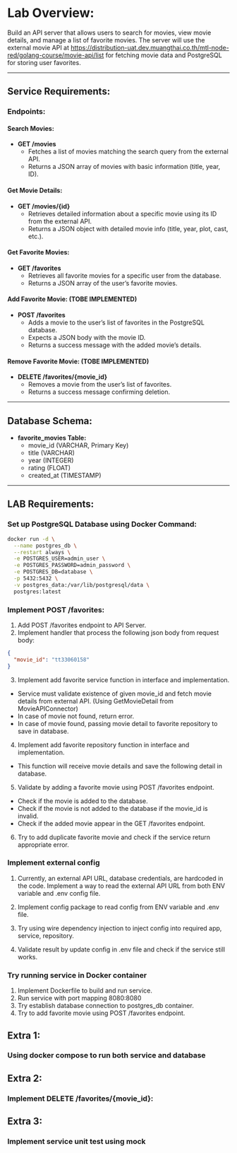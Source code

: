 # Lab Overview:

Build an API server that allows users to search for movies, view movie details, and manage a list of favorite movies.
The server will use the external movie API at https://distribution-uat.dev.muangthai.co.th/mtl-node-red/golang-course/movie-api/list for fetching movie data
and PostgreSQL for storing user favorites.

----------------

## Service Requirements:

### Endpoints:

#### Search Movies:

- **GET /movies**
    - Fetches a list of movies matching the search query from the external API.
    - Returns a JSON array of movies with basic information (title, year, ID).

#### Get Movie Details:

- **GET /movies/{id}**
    - Retrieves detailed information about a specific movie using its ID from the external API.
    - Returns a JSON object with detailed movie info (title, year, plot, cast, etc.).

#### Get Favorite Movies:

- **GET /favorites**
    - Retrieves all favorite movies for a specific user from the database.
    - Returns a JSON array of the user’s favorite movies.

#### Add Favorite Movie: (TOBE IMPLEMENTED)

- **POST /favorites**
    - Adds a movie to the user’s list of favorites in the PostgreSQL database.
    - Expects a JSON body with the movie ID.
    - Returns a success message with the added movie’s details.

#### Remove Favorite Movie: (TOBE IMPLEMENTED)

- **DELETE /favorites/{movie_id}**
    - Removes a movie from the user’s list of favorites.
    - Returns a success message confirming deletion.

----------------

## Database Schema:

- **favorite_movies Table:**
    - movie_id (VARCHAR, Primary Key)
    - title (VARCHAR)
    - year (INTEGER)
    - rating (FLOAT)
    - created_at (TIMESTAMP)

----------------

## LAB Requirements:

### Set up PostgreSQL Database using Docker Command:

```bash
docker run -d \
  --name postgres_db \
  --restart always \
  -e POSTGRES_USER=admin_user \
  -e POSTGRES_PASSWORD=admin_password \
  -e POSTGRES_DB=database \
  -p 5432:5432 \
  -v postgres_data:/var/lib/postgresql/data \
  postgres:latest
```

### Implement POST /favorites:

1. Add POST /favorites endpoint to API Server.
2. Implement handler that process the following json body from request body:

```json
{
  "movie_id": "tt33060158"
}
```

3. Implement add favorite service function in interface and implementation.

- Service must validate existence of given movie_id and fetch movie details from external API. (Using GetMovieDetail
  from MovieAPIConnector)
- In case of movie not found, return error.
- In case of movie found, passing movie detail to favorite repository to save in database.

4. Implement add favorite repository function in interface and implementation.

- This function will receive movie details and save the following detail in database.

5. Validate by adding a favorite movie using POST /favorites endpoint.

- Check if the movie is added to the database.
- Check if the movie is not added to the database if the movie_id is invalid.
- Check if the added movie appear in the GET /favorites endpoint.

6. Try to add duplicate favorite movie and check if the service return appropriate error.

### Implement external config

1. Currently, an external API URL, database credentials, are hardcoded in the code.
   Implement a way to read the external API URL from both ENV variable and .env config file.

2. Implement config package to read config from ENV variable and .env file.

3. Try using wire dependency injection to inject config into required app, service, repository.

4. Validate result by update config in .env file and check if the service still works.

### Try running service in Docker container

1. Implement Dockerfile to build and run service.
2. Run service with port mapping 8080:8080
3. Try establish database connection to postgres_db container.
4. Try to add favorite movie using POST /favorites endpoint.

## Extra 1:
### Using docker compose to run both service and database

## Extra 2: 
### Implement DELETE /favorites/{movie_id}:

## Extra 3:
### Implement service unit test using mock